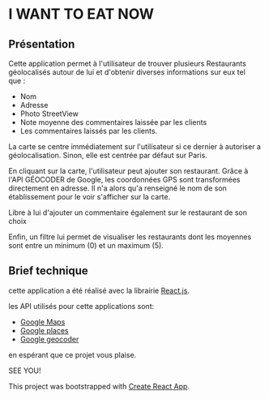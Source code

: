 # I WANT TO EAT NOW

## Présentation

Cette application permet à l'utilisateur de trouver plusieurs Restaurants géolocalisés autour de lui et d'obtenir diverses informations sur eux tel que :
- Nom
- Adresse
- Photo StreetView
- Note moyenne des commentaires laissée par les clients
- Les commentaires laissés par les clients.

La carte se centre immédiatement sur l'utilisateur si ce dernier à autoriser a géolocalisation.
Sinon, elle est centrée par défaut sur Paris.

En cliquant sur la carte, l'utilisateur peut ajouter son restaurant. Grâce à l'API GÉOCODER de Google, les coordonnées GPS sont transformées directement en adresse. Il n'a alors qu'a renseigné le nom de son établissement pour le voir s'afficher sur la carte.

Libre à lui d'ajouter un commentaire également sur le restaurant de son choix

Enfin, un filtre lui permet de visualiser les restaurants dont les moyennes sont entre un minimum (0) et un maximum (5).

## Brief technique

cette application a été réalisé avec la librairie [React.js](https://fr.reactjs.org/).

les API utilisés pour cette applications sont:

- [Google Maps](https://developers.google.com/maps/documentation)
- [Google places](https://developers.google.com/places/web-service/intro?hl=fr)
- [Google geocoder](https://developers.google.com/maps/documentation/javascript/geocoding)

en espérant que ce projet vous plaise.

SEE YOU!


This project was bootstrapped with [Create React App](https://github.com/facebook/create-react-app).